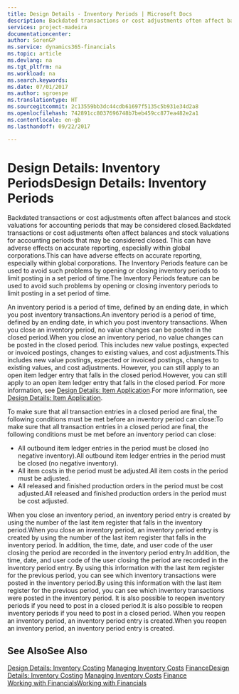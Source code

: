 ```yaml
---
title: Design Details - Inventory Periods | Microsoft Docs
description: Backdated transactions or cost adjustments often affect balances and stock valuations for accounting periods that may be considered closed. This can have adverse effects on accurate reporting, especially within global corporations. The Inventory Periods feature can be used to avoid such problems by opening or closing inventory periods to limit posting in a set period of time.
services: project-madeira
documentationcenter: 
author: SorenGP
ms.service: dynamics365-financials
ms.topic: article
ms.devlang: na
ms.tgt_pltfrm: na
ms.workload: na
ms.search.keywords: 
ms.date: 07/01/2017
ms.author: sgroespe
ms.translationtype: HT
ms.sourcegitcommit: 2c13559bb3dc44cdb61697f5135c5b931e34d2a8
ms.openlocfilehash: 742891cc8037696748b7beb459cc877ea482e2a1
ms.contentlocale: en-gb
ms.lasthandoff: 09/22/2017

---
```

# <a name="design-details-inventory-periods"></a><span data-ttu-id="faf67-105">Design Details: Inventory Periods</span><span class="sxs-lookup"><span data-stu-id="faf67-105">Design Details: Inventory Periods</span></span>
<span data-ttu-id="faf67-106">Backdated transactions or cost adjustments often affect balances and stock valuations for accounting periods that may be considered closed.</span><span class="sxs-lookup"><span data-stu-id="faf67-106">Backdated transactions or cost adjustments often affect balances and stock valuations for accounting periods that may be considered closed.</span></span> <span data-ttu-id="faf67-107">This can have adverse effects on accurate reporting, especially within global corporations.</span><span class="sxs-lookup"><span data-stu-id="faf67-107">This can have adverse effects on accurate reporting, especially within global corporations.</span></span> <span data-ttu-id="faf67-108">The Inventory Periods feature can be used to avoid such problems by opening or closing inventory periods to limit posting in a set period of time.</span><span class="sxs-lookup"><span data-stu-id="faf67-108">The Inventory Periods feature can be used to avoid such problems by opening or closing inventory periods to limit posting in a set period of time.</span></span>  

 <span data-ttu-id="faf67-109">An inventory period is a period of time, defined by an ending date, in which you post inventory transactions.</span><span class="sxs-lookup"><span data-stu-id="faf67-109">An inventory period is a period of time, defined by an ending date, in which you post inventory transactions.</span></span> <span data-ttu-id="faf67-110">When you close an inventory period, no value changes can be posted in the closed period.</span><span class="sxs-lookup"><span data-stu-id="faf67-110">When you close an inventory period, no value changes can be posted in the closed period.</span></span> <span data-ttu-id="faf67-111">This includes new value postings, expected or invoiced postings, changes to existing values, and cost adjustments.</span><span class="sxs-lookup"><span data-stu-id="faf67-111">This includes new value postings, expected or invoiced postings, changes to existing values, and cost adjustments.</span></span> <span data-ttu-id="faf67-112">However, you can still apply to an open item ledger entry that falls in the closed period.</span><span class="sxs-lookup"><span data-stu-id="faf67-112">However, you can still apply to an open item ledger entry that falls in the closed period.</span></span> <span data-ttu-id="faf67-113">For more information, see [Design Details: Item Application](design-details-item-application.md).</span><span class="sxs-lookup"><span data-stu-id="faf67-113">For more information, see [Design Details: Item Application](design-details-item-application.md).</span></span>  

 <span data-ttu-id="faf67-114">To make sure that all transaction entries in a closed period are final, the following conditions must be met before an inventory period can close:</span><span class="sxs-lookup"><span data-stu-id="faf67-114">To make sure that all transaction entries in a closed period are final, the following conditions must be met before an inventory period can close:</span></span>  

-   <span data-ttu-id="faf67-115">All outbound item ledger entries in the period must be closed (no negative inventory).</span><span class="sxs-lookup"><span data-stu-id="faf67-115">All outbound item ledger entries in the period must be closed (no negative inventory).</span></span>  
-   <span data-ttu-id="faf67-116">All item costs in the period must be adjusted.</span><span class="sxs-lookup"><span data-stu-id="faf67-116">All item costs in the period must be adjusted.</span></span>  
-   <span data-ttu-id="faf67-117">All released and finished production orders in the period must be cost adjusted.</span><span class="sxs-lookup"><span data-stu-id="faf67-117">All released and finished production orders in the period must be cost adjusted.</span></span>  

 <span data-ttu-id="faf67-118">When you close an inventory period, an inventory period entry is created by using the number of the last item register that falls in the inventory period.</span><span class="sxs-lookup"><span data-stu-id="faf67-118">When you close an inventory period, an inventory period entry is created by using the number of the last item register that falls in the inventory period.</span></span> <span data-ttu-id="faf67-119">In addition, the time, date, and user code of the user closing the period are recorded in the inventory period entry.</span><span class="sxs-lookup"><span data-stu-id="faf67-119">In addition, the time, date, and user code of the user closing the period are recorded in the inventory period entry.</span></span> <span data-ttu-id="faf67-120">By using this information with the last item register for the previous period, you can see which inventory transactions were posted in the inventory period.</span><span class="sxs-lookup"><span data-stu-id="faf67-120">By using this information with the last item register for the previous period, you can see which inventory transactions were posted in the inventory period.</span></span> <span data-ttu-id="faf67-121">It is also possible to reopen inventory periods if you need to post in a closed period.</span><span class="sxs-lookup"><span data-stu-id="faf67-121">It is also possible to reopen inventory periods if you need to post in a closed period.</span></span> <span data-ttu-id="faf67-122">When you reopen an inventory period, an inventory period entry is created.</span><span class="sxs-lookup"><span data-stu-id="faf67-122">When you reopen an inventory period, an inventory period entry is created.</span></span>  

## <a name="see-also"></a><span data-ttu-id="faf67-123">See Also</span><span class="sxs-lookup"><span data-stu-id="faf67-123">See Also</span></span>  
 <span data-ttu-id="faf67-124">[Design Details: Inventory Costing](design-details-inventory-costing.md) [Managing Inventory Costs](finance-manage-inventory-costs.md) [Finance](finance.md)</span><span class="sxs-lookup"><span data-stu-id="faf67-124">[Design Details: Inventory Costing](design-details-inventory-costing.md) [Managing Inventory Costs](finance-manage-inventory-costs.md) [Finance](finance.md)</span></span>  
 [<span data-ttu-id="faf67-125">Working with Financials</span><span class="sxs-lookup"><span data-stu-id="faf67-125">Working with Financials</span></span>](ui-work-product.md)

